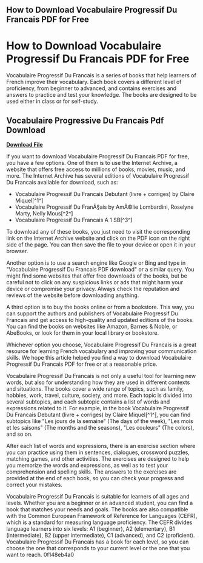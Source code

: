 ## How to Download Vocabulaire Progressif Du Francais PDF for Free

  
# How to Download Vocabulaire Progressif Du Francais PDF for Free
 
Vocabulaire Progressif Du Francais is a series of books that help learners of French improve their vocabulary. Each book covers a different level of proficiency, from beginner to advanced, and contains exercises and answers to practice and test your knowledge. The books are designed to be used either in class or for self-study.
 
## Vocabulaire Progressive Du Francais Pdf Download


[**Download File**](https://www.google.com/url?q=https%3A%2F%2Fcinurl.com%2F2tKFdr&sa=D&sntz=1&usg=AOvVaw1fkTenvB8oTby2ZoH5xcaa)

 
If you want to download Vocabulaire Progressif Du Francais PDF for free, you have a few options. One of them is to use the Internet Archive, a website that offers free access to millions of books, movies, music, and more. The Internet Archive has several editions of Vocabulaire Progressif Du Francais available for download, such as:
 
- Vocabulaire Progressif Du Francais Debutant (livre + corriges) by Claire Miquel[^1^]
- Vocabulaire Progressif Du FranÃ§ais by AmÃ©lie Lombardini, Roselyne Marty, Nelly Mous[^2^]
- Vocabulaire Progressif Du Francais A 1 SB[^3^]

To download any of these books, you just need to visit the corresponding link on the Internet Archive website and click on the PDF icon on the right side of the page. You can then save the file to your device or open it in your browser.
 
Another option is to use a search engine like Google or Bing and type in "Vocabulaire Progressif Du Francais PDF download" or a similar query. You might find some websites that offer free downloads of the books, but be careful not to click on any suspicious links or ads that might harm your device or compromise your privacy. Always check the reputation and reviews of the website before downloading anything.
 
A third option is to buy the books online or from a bookstore. This way, you can support the authors and publishers of Vocabulaire Progressif Du Francais and get access to high-quality and updated editions of the books. You can find the books on websites like Amazon, Barnes & Noble, or AbeBooks, or look for them in your local library or bookstore.
 
Whichever option you choose, Vocabulaire Progressif Du Francais is a great resource for learning French vocabulary and improving your communication skills. We hope this article helped you find a way to download Vocabulaire Progressif Du Francais PDF for free or at a reasonable price.
  
Vocabulaire Progressif Du Francais is not only a useful tool for learning new words, but also for understanding how they are used in different contexts and situations. The books cover a wide range of topics, such as family, hobbies, work, travel, culture, society, and more. Each topic is divided into several subtopics, and each subtopic contains a list of words and expressions related to it. For example, in the book Vocabulaire Progressif Du Francais Debutant (livre + corriges) by Claire Miquel[^1^], you can find subtopics like "Les jours de la semaine" (The days of the week), "Les mois et les saisons" (The months and the seasons), "Les couleurs" (The colors), and so on.
 
After each list of words and expressions, there is an exercise section where you can practice using them in sentences, dialogues, crossword puzzles, matching games, and other activities. The exercises are designed to help you memorize the words and expressions, as well as to test your comprehension and spelling skills. The answers to the exercises are provided at the end of each book, so you can check your progress and correct your mistakes.
 
Vocabulaire Progressif Du Francais is suitable for learners of all ages and levels. Whether you are a beginner or an advanced student, you can find a book that matches your needs and goals. The books are also compatible with the Common European Framework of Reference for Languages (CEFR), which is a standard for measuring language proficiency. The CEFR divides language learners into six levels: A1 (beginner), A2 (elementary), B1 (intermediate), B2 (upper intermediate), C1 (advanced), and C2 (proficient). Vocabulaire Progressif Du Francais has a book for each level, so you can choose the one that corresponds to your current level or the one that you want to reach.
 0f148eb4a0
